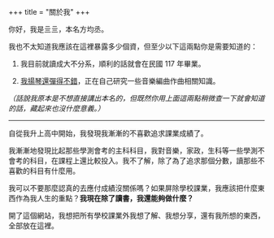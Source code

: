 +++
title = "關於我"
+++

你好，我是亖亖，本名方均丞。

我也不太知道我應該在這裡暴露多少個資，但至少以下這兩點你是需要知道的：

1. 我目前就讀成大不分系，順利的話就會在民國 117 年畢業。

2. [我揚琴還彈得不錯](https://www.youtube.com/channel/UCfJl2j_10-oaTUqm0VGbfBw)，正在自己研究一些音樂編曲作曲相關知識。
   
*（話說我原本是不想直接講出本名的，但既然你用上面這兩點稍微查一下就會知道的話，藏起來也沒什麼意義。）*

---

自從我升上高中開始，我發現我漸漸的不喜歡追求課業成績了。

我漸漸地發現比起那些學測會考的主科科目，我對音樂，家政，生科等一些學測不會考的科目，在課程上還比較投入。我不了解，除了為了追求那個分數，讀那些不喜歡的科目有什麼用。

我可以不要那麼認真的去應付成績沒關係嗎？如果屏除學校課業，我應該把什麼東西作為我人生的重點？**我現在除了讀書，我還能夠做什麼？**

開了這個網站，我想把所有學校課業外我想了解、我想分享，還有我所想的東西，全部放在這裡。


